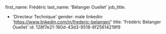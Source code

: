 first_name: Frédéric
last_name: 'Bélanger Ouellet'
job_title:
  - 'Directeur Technique'
gender: male
linkedin: 'https://www.linkedin.com/in/frederic-belanger/'
title: 'Frédéric Bélanger Ouellet'
id: 128f7e21-160d-43d3-9518-8f25614219f9
